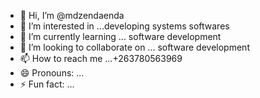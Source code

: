 - 👋 Hi, I’m @mdzendaenda
- 👀 I’m interested in ...developing systems softwares
- 🌱 I’m currently learning ... software development 
- 💞️ I’m looking to collaborate on ... software development
- 📫 How to reach me ...+263780563969
- 😄 Pronouns: ...
- ⚡ Fun fact: ...

<!---
mdzendaenda/mdzendaenda is a ✨ special ✨ repository because its `README.md` (this file) appears on your GitHub profile.
You can click the Preview link to take a look at your changes.
--->
